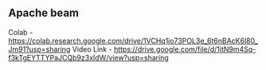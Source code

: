 ## Apache beam

Colab - https://colab.research.google.com/drive/1VCHq1jo73POL3e_6t6nBAcK6l80_Jm91?usp=sharing
Video Link - https://drive.google.com/file/d/1jtN9m4Sq-f3kTgEYTTYPaJCQb9z3xIdW/view?usp=sharing
